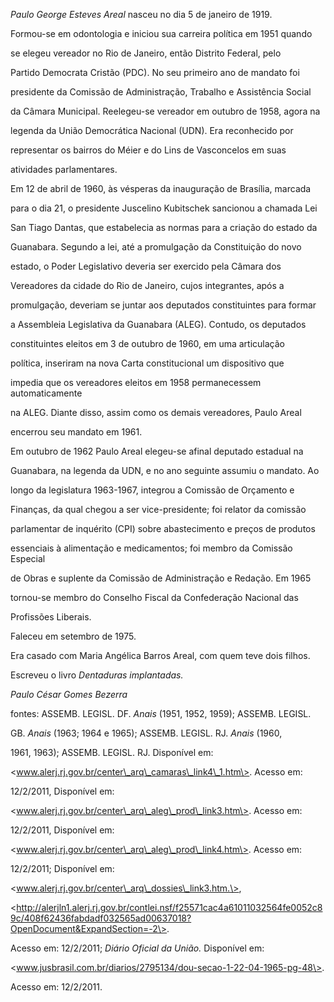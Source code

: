 

*Paulo George Esteves Areal* nasceu no dia 5 de janeiro de 1919.



Formou-se em odontologia e iniciou sua carreira política em 1951 quando

se elegeu vereador no Rio de Janeiro, então Distrito Federal, pelo

Partido Democrata Cristão (PDC). No seu primeiro ano de mandato foi

presidente da Comissão de Administração, Trabalho e Assistência Social

da Câmara Municipal. Reelegeu-se vereador em outubro de 1958, agora na

legenda da União Democrática Nacional (UDN). Era reconhecido por

representar os bairros do Méier e do Lins de Vasconcelos em suas

atividades parlamentares.



Em 12 de abril de 1960, às vésperas da inauguração de Brasília, marcada

para o dia 21, o presidente Juscelino Kubitschek sancionou a chamada Lei

San Tiago Dantas, que estabelecia as normas para a criação do estado da

Guanabara. Segundo a lei, até a promulgação da Constituição do novo

estado, o Poder Legislativo deveria ser exercido pela Câmara dos

Vereadores da cidade do Rio de Janeiro, cujos integrantes, após a

promulgação, deveriam se juntar aos deputados constituintes para formar

a Assembleia Legislativa da Guanabara (ALEG). Contudo, os deputados

constituintes eleitos em 3 de outubro de 1960, em uma articulação

política, inseriram na nova Carta constitucional um dispositivo que

impedia que os vereadores eleitos em 1958 permanecessem automaticamente

na ALEG. Diante disso, assim como os demais vereadores, Paulo Areal

encerrou seu mandato em 1961.



Em outubro de 1962 Paulo Areal elegeu-se afinal deputado estadual na

Guanabara, na legenda da UDN, e no ano seguinte assumiu o mandato. Ao

longo da legislatura 1963-1967, integrou a Comissão de Orçamento e

Finanças, da qual chegou a ser vice-presidente; foi relator da comissão

parlamentar de inquérito (CPI) sobre abastecimento e preços de produtos

essenciais à alimentação e medicamentos; foi membro da Comissão Especial

de Obras e suplente da Comissão de Administração e Redação. Em 1965

tornou-se membro do Conselho Fiscal da Confederação Nacional das

Profissões Liberais.



Faleceu em setembro de 1975.



Era casado com Maria Angélica Barros Areal, com quem teve dois filhos.



Escreveu o livro *Dentaduras implantadas.*



*Paulo César Gomes Bezerra*



fontes: ASSEMB. LEGISL. DF. *Anais* (1951, 1952, 1959); ASSEMB. LEGISL.

GB. *Anais* (1963; 1964 e 1965); ASSEMB. LEGISL. RJ. *Anais* (1960,

1961, 1963); ASSEMB. LEGISL. RJ. Disponível em:

\<www.alerj.rj.gov.br/center\_arq\_camaras\_link4\_1.htm\>. Acesso em:

12/2/2011, Disponível em:

\<www.alerj.rj.gov.br/center\_arq\_aleg\_prod\_link3.htm\>. Acesso em:

12/2/2011, Disponível em:

\<www.alerj.rj.gov.br/center\_arq\_aleg\_prod\_link4.htm\>. Acesso em:

12/2/2011; Disponível em:

\<www.alerj.rj.gov.br/center\_arq\_dossies\_link3.htm.\>,

\<http://alerjln1.alerj.rj.gov.br/contlei.nsf/f25571cac4a61011032564fe0052c89c/408f62436fabdadf032565ad00637018?OpenDocument&ExpandSection=-2\>.

Acesso em: 12/2/2011; *Diário Oficial da União.* Disponível em:

\<www.jusbrasil.com.br/diarios/2795134/dou-secao-1-22-04-1965-pg-48\>.

Acesso em: 12/2/2011.

